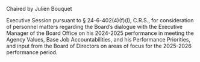 Chaired by Julien Bouquet

Executive Session pursuant to § 24-6-402(4)(f)(I), C.R.S., for consideration of personnel matters regarding the Board’s dialogue with the Executive Manager of the Board Office on his 2024-2025 performance in meeting the Agency Values, Base Job Accountabilities, and his Performance Priorities, and input from the Board of Directors on areas of focus for the 2025-2026 performance period.